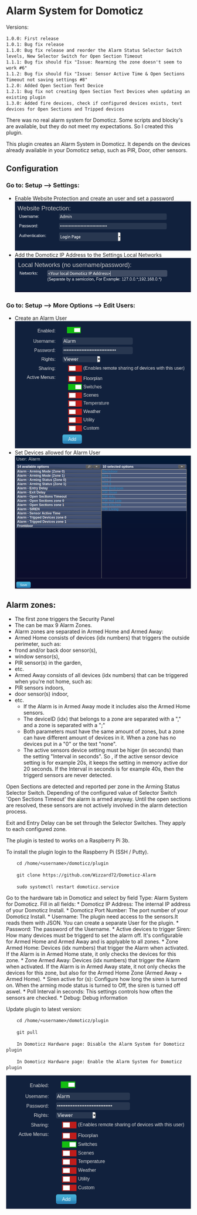 # Alarm System for Domoticz
Versions:

    1.0.0: First release
    1.0.1: Bug fix release
    1.1.0: Bug fix release and reorder the Alarm Status Selector Switch levels, New Selector Switch for Open Section Timeout
    1.1.1: Bug fix should fix "Issue: Rearming the zone doesn't seem to work #6"
    1.1.2: Bug fix should fix "Issue: Sensor Active Time & Open Sections Timeout not saving settings #8"
    1.2.0: Added Open Section Text Device
    1.2.1: Bug fix not creating Open Section Text Devices when updating an existing plugin
    1.3.0: Added fire devices, check if configured devices exists, text devices for Open Sections and Tripped devices

There was no real alarm system for Domoticz. Some scripts and blocky's are available, but they do not meet my expectations. 
So I created this plugin.

This plugin creates an Alarm System in Domoticz. It depends on the devices already available in your Domoticz setup, 
such as PIR, Door, other sensors.
        
## Configuration
### Go to: Setup --> Settings:
* Enable Website Protection and create an user and set a password
![ble_tag](https://raw.githubusercontent.com/Wizzard72/Domoticz-Alarm/master/images/Website%20Protection.png)
* Add the Domoticz IP Address to the Settings Local Networks
![ble_tag](https://raw.githubusercontent.com/Wizzard72/Domoticz-Alarm/master/images/Local%20Networks.png)
### Go to: Setup --> More Options --> Edit Users:
* Create an Alarm User        
![ble_tag](https://raw.githubusercontent.com/Wizzard72/Domoticz-Alarm/master/images/Alarm%20User.png)
* Set Devices allowed for Alarm User
![ble_tag](https://raw.githubusercontent.com/Wizzard72/Domoticz-Alarm/master/images/Alarm%20User%20Set%20Devices.png)
        
## Alarm zones:
* The first zone triggers the Security Panel
* The can be max 9 Alarm Zones.
 * Alarm zones are separated in Armed Home and Armed Away:
 * Armed Home consists of devices (idx numbers) that triggers the outside perimeter, such as:
  * frond and/or back door sensor(s),
  * window sensor(s),
  * PIR sensor(s) in the garden, 
  * etc.
 * Armed Away consists of all devices (idx numbers) that can be triggered when you're not home, such as:
  * PIR sensors indoors,
  * door sensor(s) indoor,
  * etc.
    * If the Alarm is in Armed Away mode it includes also the Armed Home sensors.
    * The deviceID (idx) that belongs to a zone are separated with a "," and a zone is separated with a ";"
    * Both parameters must have the same amount of zones, but a zone can have different amount of devices in it. 
      When a zone has no devices put in a "0" or the text "none".
    * The active sensors device setting must be higer (in seconds) than the setting "Interval in seconds".
      So , if the active sensor device setting is for example 20s, it keeps the setting in memory active dor 20 seconds. If
      the Interval in seconds is for example 40s, then the triggerd sensors are never detected.
        
Open Sections are detected and reported per zone in the Arming Status Selector Switch. Depending of the configured value of 
Selector Switch 'Open Sections Timeout' the alarm is armed anyway. Until the open sections are resolved, these sensors are not 
actively involved in the alarm detection process.
        
Exit and Entry Delay can be set through the Selector Switches. They apply to each configured zone.

The plugin is tested to works on a Raspberry Pi 3b.

To install the plugin login to the Raspberry Pi (SSH / Putty).
  
        cd /home/<username>/domoticz/plugin
  
        git clone https://github.com/Wizzard72/Domoticz-Alarm
      
        sudo systemctl restart domoticz.service

Go to the hardware tab in Domoticz and select by field Type: Alarm System for Domoticz.
Fill in all fields:
    * Domoticz IP Address:              The internal IP address of your Domoticz Install.
    * Domoticz Port Number:             The port number of your Domoticz Install.
    * Username:                         The plugin need access to the sensors.It reads them with JSON. You can create a 
                                        separate  User for the plugin.
    * Password:                         The password of the Username.
    * Active devices to trigger Siren:  How many devices must be triggerd to set the alarm off. It's configurable for
                                        Armed Home and Armed Away and is applyable to all zones.
    * Zone Armed Home:                  Devices (idx numbers) that trigger the Alarm when activated. If the Alarm is in Armed
                                        Home state, it only checks the devices for this zone.
    * Zone Armed Away:                  Devices (idx numbers) that trigger the Alarm when activated. If the Alarm is in Armed
                                        Away state, it not only checks the devices for this zone, but also for the Armed Home
                                        Zone (Armed Away + Armed Home).
    * Siren active for (s):             Configure how long the siren is turned on. When the arming mode status is turned to Off,
                                        the siren is turned off aswel.
    * Poll Interval in seconds:         This settings controls how often the sensors are checked.
    * Debug:                            Debug information



Update plugin to latest version:

        cd /home/<username>/domoticz/plugin
  
        git pull
      
        In Domoticz Hardware page: Disable the Alarm System for Domoticz plugin
        
        In Domoticz Hardware page: Enable the Alarm System for Domoticz plugin


![ble_tag](https://raw.githubusercontent.com/Wizzard72/Domoticz-Alarm/master/images/Alarm%20User.png)
